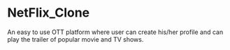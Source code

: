 # NetFlix_Clone
An easy to use OTT platform where user can create his/her profile and can play the trailer of popular movie and TV shows.
